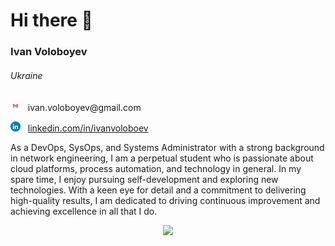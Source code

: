 # Hi there 👋

### Ivan Voloboyev 
###### Ukraine
<p>
  <img src="icons/Gmail.png" width="16" height="16"> &nbsp; ivan.voloboyev@gmail.com

  <img src="icons/LinkedIN.png" width="16" height="16"> &nbsp; [linkedin.com/in/ivanvoloboev](https://www.linkedin.com/in/ivanvoloboev/)
</p>


As a DevOps, SysOps, and Systems Administrator with a strong background in network engineering, I am a perpetual student who is passionate about cloud platforms, process automation, and technology in general. In my spare time, I enjoy pursuing self-development and exploring new technologies. With a keen eye for detail and a commitment to delivering high-quality results, I am dedicated to driving continuous improvement and achieving excellence in all that I do.

<p align="center">
  <a href="https://skillicons.dev">
    <img src="https://skillicons.dev/icons?i=py,bash,linux,git,github,grafana,prometheus,aws,docker,mysql,mongo,nginx" />
  </a>
</p>
